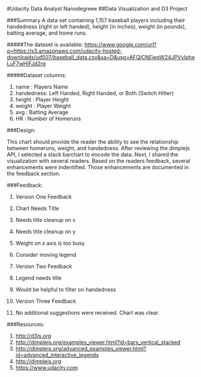 #Udacity Data Analyst Nanodegreee
##Data Visualization and D3 Project

###Summary
A data set containing 1,157 baseball players including their handedness (right or left handed), height (in inches), weight (in pounds), batting average, and home runs.

#####The dataset is available:
https://www.google.com/url?q=https://s3.amazonaws.com/udacity-hosted-downloads/ud507/baseball_data.csv&sa=D&usg=AFQjCNEjepW24JPVyIpheLuF7wHlFJd2rg


#####Dataset columns:

1. name      : Players Name 
2. handedness: Left Handed, Right Handed, or Both (Switch Hitter)
3. height    : Player Height 
4. weight    : Player Weight 
5. avg       : Batting Average 
6. HR        : Number of Homeruns

###Design:

This chart should provide the reader the ability to see the relationship between homeruns, weight, and handedness. After reviewing the dimplejs API, I selected a stack barchart to encode the data. Next, I shared the visualization with several readers. Based on the readers feedback, several enhancements were indentified. Those enhancements are documented in the feedback section. 


###Feedback:
1. Version One Feedback
  1. Chart Needs Title
  2. Needs title cleanup on x
  3. Needs title cleanup on y
  4. Weight on x axis is too busy
  5. Consider moving legend 

2. Version Two Feedback
  1. Legend needs title
  2. Would be helpful to filter on handedness

3. Version Three Feedback
  1. No additional suggestions were received. Chart was clear. 

###Resources:

1. http://d3js.org
2. http://dimplejs.org/examples_viewer.html?id=bars_vertical_stacked
3. http://dimplejs.org/advanced_examples_viewer.html?id=advanced_interactive_legends
4. http://dimplejs.org
5. https://www.udacity.com
